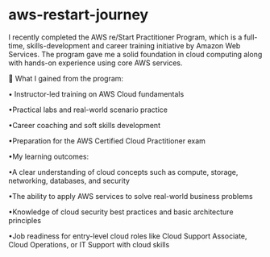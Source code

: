  # aws-restart-journey

I recently completed the AWS re/Start Practitioner Program, which is a full-time, skills-development and career training initiative by Amazon Web Services. The program gave me a solid foundation in cloud computing along with hands-on experience using core AWS services.


🔹 What I gained from the program:


•	Instructor-led training on AWS Cloud fundamentals

•Practical labs and real-world scenario practice

•Career coaching and soft skills development

•Preparation for the AWS Certified Cloud Practitioner exam

•My learning outcomes:

•A clear understanding of cloud concepts such as compute, storage, networking, databases, and security

•The ability to apply AWS services to solve real-world business problems

•Knowledge of cloud security best practices and basic architecture principles

•Job readiness for entry-level cloud roles like Cloud Support Associate, Cloud Operations, or IT Support with cloud skills

